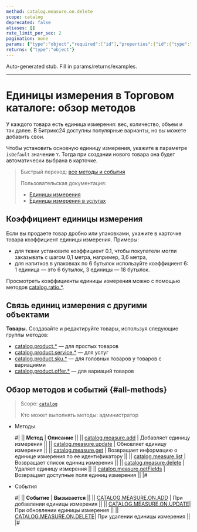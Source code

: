 ```yaml
---
method: catalog.measure.on.delete
scope: catalog
deprecated: false
aliases: []
rate_limit_per_sec: 2
pagination: none
params: {"type":"object","required":["id"],"properties":{"id":{"type":"integer"}}}
returns: {"type":"object"}
---
```


Auto-generated stub. Fill in params/returns/examples.

---

# Единицы измерения в Торговом каталоге: обзор методов

У каждого товара есть единица измерения: вес, количество, объем и так далее. В Битрикс24 доступны популярные варианты, но вы можете добавить свои.

Чтобы установить основную единицу измерения, укажите в параметре `isDefault` значение `Y`. Тогда при создании нового товара она будет автоматически выбрана в карточке.

> Быстрый переход: [все методы и события](#all-methods)
> 
> Пользовательская документация: 
> - [Единицы измерения](https://helpdesk.bitrix24.ru/open/5488453/)
> - [Единицы измерения в услугах](https://helpdesk.bitrix24.ru/open/17277938/)

## Коэффициент единицы измерения

Если вы продаете товар дробно или упаковками, укажите в карточке товара коэффициент единицы измерения. Примеры:
- для ткани установите коэффициент 0.1, чтобы покупатели могли заказывать с шагом 0,1 метра, например, 3,6 метра,
- для напитков в упаковках по 6 бутылок используйте коэффициент 6: 1 единица — это 6 бутылок, 3 единицы — 18 бутылок.

Просмотреть коэффициенты единицы измерения можно с помощью методов [catalog.ratio.*](../ratio/index.md).

## Связь единиц измерения с другими объектами

**Товары.** Создавайте и редактируйте товары, используя следующие группы методов:
- [catalog.product.*](../product/index.md) — для простых товаров
- [catalog.product.service.*](../product/service/index.md) — для услуг
- [catalog.product.sku.*](../product/sku/index.md) — для головных товаров у товаров с вариациями
- [catalog.product.offer.*](../product/offer/index.md) — для вариаций товаров

## Обзор методов и событий {#all-methods}

> Scope: [`catalog`](../../scopes/permissions.md)
>
> Кто может выполнять методы: администратор



- Методы
  
    #|
    || **Метод** | **Описание** ||
    || [catalog.measure.add](./catalog-measure-add.md) | Добавляет единицу измерения ||
    || [catalog.measure.update](./catalog-measure-update.md) | Обновляет единицу измерения ||
    || [catalog.measure.get](./catalog-measure-get.md) | Возвращает информацию о единице измерения по ее идентификатору ||
    || [catalog.measure.list](./catalog-measure-list.md) | Возвращает список единиц измерения ||
    || [catalog.measure.delete](./catalog-measure-delete.md) | Удаляет единицу измерения ||
    || [catalog.measure.getFields](./catalog-measure-get-fields.md) | Возвращает доступные поля единиц измерения ||
    |#

- События 

    #|
    || **Событие** | **Вызывается** ||
    || [CATALOG.MEASURE.ON.ADD](./events/catalog-measure-on-add.md) | При добавлении единицы измерения ||
    || [CATALOG.MEASURE.ON.UPDATE](./events/catalog-measure-on-update.md)| При обновлении единицы измерения ||
    || [CATALOG.MEASURE.ON.DELETE](./events/catalog-measure-on-delete.md)| При удалении единицы измерения ||
    |#



